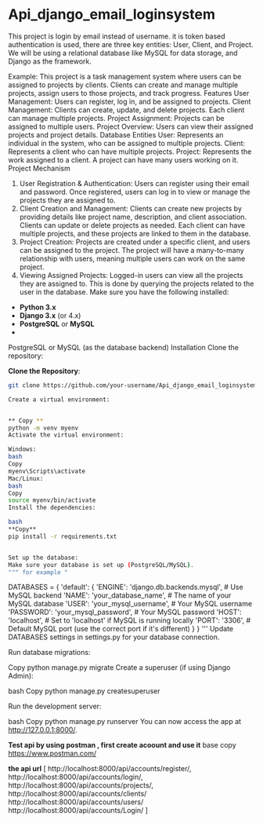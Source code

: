 # Api_django_email_loginsystem
This project is login by email instead of username. it is token based authentication is used, there are three key entities: User, Client, and Project. We will be using a relational database like MySQL for data storage, and Django as the framework.

Example: This project is a task management system where users can be assigned to projects by clients. Clients can create and manage multiple projects, assign users to those projects, and track progress.
Features
User Management: Users can register, log in, and be assigned to projects.
Client Management: Clients can create, update, and delete projects. Each client can manage multiple projects.
Project Assignment: Projects can be assigned to multiple users.
Project Overview: Users can view their assigned projects and project details.
Database Entities
User: Represents an individual in the system, who can be assigned to multiple projects.
Client: Represents a client who can have multiple projects.
Project: Represents the work assigned to a client. A project can have many users working on it.
Project Mechanism
1. User Registration & Authentication:
Users can register using their email and password.
Once registered, users can log in to view or manage the projects they are assigned to.
2. Client Creation and Management:
Clients can create new projects by providing details like project name, description, and client association.
Clients can update or delete projects as needed.
Each client can have multiple projects, and these projects are linked to them in the database.
3. Project Creation:
Projects are created under a specific client, and users can be assigned to the project.
The project will have a many-to-many relationship with users, meaning multiple users can work on the same project.
4. Viewing Assigned Projects:
Logged-in users can view all the projects they are assigned to. This is done by querying the projects related to the user in the database.
Make sure you have the following installed:
- **Python 3.x**
- **Django 3.x** (or 4.x)
- **PostgreSQL** or **MySQL**
- 
PostgreSQL or MySQL (as the database backend)
Installation
Clone the repository:

**Clone the Repository**:
   ```bash
git clone https://github.com/your-username/Api_django_email_loginsystem.git

Create a virtual environment:


** Copy **
python -m venv myenv
Activate the virtual environment:

Windows:
bash
Copy
myenv\Scripts\activate
Mac/Linux:
bash
Copy
source myenv/bin/activate
Install the dependencies:

bash
**Copy**
pip install -r requirements.txt


Set up the database:
Make sure your database is set up (PostgreSQL/MySQL).
""" for example "
```
DATABASES = {
    'default': {
        'ENGINE': 'django.db.backends.mysql',  # Use MySQL backend
        'NAME': 'your_database_name',  # The name of your MySQL database
        'USER': 'your_mysql_username',  # Your MySQL username
        'PASSWORD': 'your_mysql_password',  # Your MySQL password
        'HOST': 'localhost',  # Set to 'localhost' if MySQL is running locally
        'PORT': '3306',  # Default MySQL port (use the correct port if it's different)
    }
}
'''
Update DATABASES settings in settings.py for your database connection.

Run database migrations:

Copy
python manage.py migrate
Create a superuser (if using Django Admin):

bash
Copy
python manage.py createsuperuser

Run the development server:

bash
Copy
python manage.py runserver
You can now access the app at http://127.0.0.1:8000/.

**Test api by using postman , first create acoount and use it**
base
copy
https://www.postman.com/

**the api url**
[
http://localhost:8000/api/accounts/register/,
http://localhost:8000/api/accounts/login/,
http://localhost:8000/api/accounts/projects/,
http://localhost:8000/api/accounts/clients/
http://localhost:8000/api/accounts/users/
http://localhost:8000/api/accounts/Login/
]

